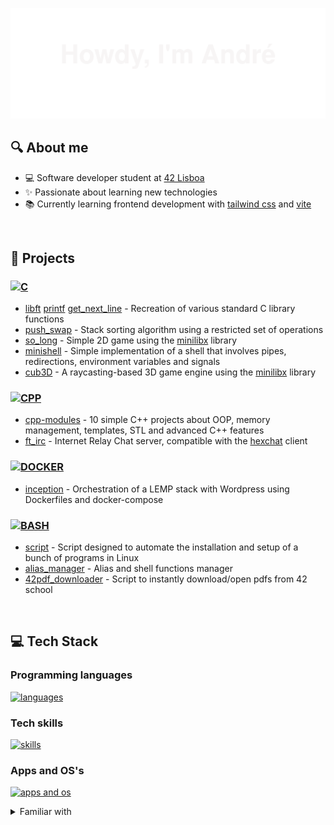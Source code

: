 
[![Header](assets/header.svg)](https://capsule-render.vercel.app/)
<!-- https://capsule-render.vercel.app/api?type=waving&height=300&color=gradient&text=Howdy,%20I%27m%20Andr%C3%A9&animation=fadeIn -->

## 🔍 About me
- 💻 Software developer student at [42 Lisboa](https://www.42lisboa.com)
- ✨ Passionate about learning new technologies
- 📚 Currently learning frontend development with [tailwind css](https://tailwindcss.com) and [vite](https://vite.dev)

<br />

## 🌱 Projects

### [![C](https://skillicons.dev/icons?i=c)](https://github.com/andrexandre?tab=repositories&q=&type=&language=c&sort=)

- [libft](https://github.com/andrexandre/libft) [printf](https://github.com/andrexandre/ft_printf) [get_next_line](https://github.com/andrexandre/get_next_line) - Recreation of various standard C library functions
- [push_swap](https://github.com/andrexandre/push_swap) - Stack sorting algorithm using a restricted set of operations
- [so_long](https://github.com/andrexandre/so_long) - Simple 2D game using the [minilibx](https://github.com/42Paris/minilibx-linux) library
- [minishell](https://github.com/andrexandre/minishell) - Simple implementation of a shell that involves pipes, redirections, environment variables and signals
- [cub3D](https://github.com/andrexandre/cub3D) - A raycasting-based 3D game engine using the [minilibx](https://github.com/42Paris/minilibx-linux) library

### [![CPP](https://skillicons.dev/icons?i=cpp)](https://github.com/andrexandre?tab=repositories&q=&type=&language=c%2B%2B&sort=)

- [cpp-modules](https://github.com/andrexandre/cpp-modules) - 10 simple C++ projects about OOP, memory management, templates, STL and advanced C++ features
- [ft_irc](https://github.com/andrexandre/ft_irc) - Internet Relay Chat server, compatible with the [hexchat](https://hexchat.github.io) client

### [![DOCKER](https://skillicons.dev/icons?i=docker)](https://github.com/andrexandre?tab=repositories&q=&type=&language=dockerfile&sort=)

- [inception](https://github.com/andrexandre/inception) - Orchestration of a LEMP stack with Wordpress using Dockerfiles and docker-compose

### [![BASH](https://skillicons.dev/icons?i=bash)](https://github.com/andrexandre?tab=repositories&q=&type=&language=shell&sort=)

- [script](https://github.com/andrexandre/script) - Script designed to automate the installation and setup of a bunch of programs in Linux
- [alias_manager](https://github.com/andrexandre/alias_manager) - Alias and shell functions manager
- [42pdf_downloader](https://github.com/andrexandre/42pdf_downloader) - Script to instantly download/open pdfs from 42 school

<br />

## 💻 Tech Stack
### Programming languages
[![languages](https://skillicons.dev/icons?i=c,cpp,html,bash)](https://skillicons.dev)

### Tech skills
[![skills](https://skillicons.dev/icons?i=docker,git,linux,md)](https://skillicons.dev)

### Apps and OS's
[![apps and os](https://skillicons.dev/icons?i=github,vscode,SPACE,ubuntu,windows)](https://skillicons.dev)

<details>
<summary>Familiar with</summary>

<br />

[![familiar with](https://skillicons.dev/icons?i=wordpress,nginx,mysql,css,tailwind,bootstrap,html,js,ts,npm,vite,githubactions&perline=3)](https://skillicons.dev)

</details>
